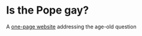 # Is the Pope gay?
A [one-page website](https://isthepopegay.netlify.app/) addressing the age-old question
